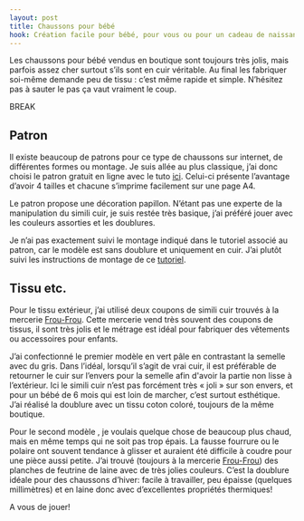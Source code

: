 ```yaml
---
layout: post
title: Chaussons pour bébé
hook: Création facile pour bébé, pour vous ou pour un cadeau de naissance. Facile et rapide à réaliser et très utile au quotidien.
---
```


Les chaussons pour bébé vendus en boutique sont toujours très jolis, mais parfois assez cher surtout s’ils sont en cuir véritable. Au final les fabriquer soi-même demande peu de tissu : c’est même rapide et simple. N’hésitez pas à sauter le pas ça vaut vraiment le coup.

BREAK

## Patron

Il existe beaucoup de patrons pour ce type de chaussons sur internet, de différentes formes ou montage. Je suis allée au plus classique, j’ai donc choisi le patron gratuit en ligne avec le tuto [ici][1]. Celui-ci présente l’avantage d’avoir 4 tailles et chacune s’imprime facilement sur une page A4.

Le patron propose une décoration papillon. N’étant pas une experte de la manipulation du simili cuir, je suis restée très basique, j’ai préféré jouer avec les couleurs assorties et les doublures.

Je n’ai pas exactement suivi le montage indiqué dans le tutoriel associé au patron, car le modèle est sans doublure et uniquement en cuir. J’ai plutôt suivi les instructions de montage de ce [tutoriel][2].


## Tissu etc.

Pour le tissu extérieur, j’ai utilisé deux coupons de simili cuir trouvés à la mercerie [Frou-Frou][3]. Cette mercerie vend très souvent des coupons de tissus, il sont très jolis et le métrage est idéal pour fabriquer des vêtements ou accessoires pour enfants.

J’ai confectionné le premier modèle en vert pâle en contrastant la semelle avec du gris. Dans l’idéal, lorsqu’il s’agit de vrai cuir, il est préférable de retourner le cuir sur l’envers pour la semelle afin d'avoir la partie non lisse à l’extérieur. Ici le simili cuir n’est pas forcément très « joli » sur son envers, et pour un bébé de 6 mois qui est loin de marcher, c’est surtout esthétique. J’ai réalisé la doublure avec un tissu coton coloré, toujours de la même boutique.

Pour le second modèle , je voulais quelque chose de beaucoup plus chaud, mais en même temps qui ne soit pas trop épais. La fausse fourrure ou le polaire ont souvent tendance à glisser et auraient été difficile à coudre pour une pièce aussi petite. J’ai trouvé (toujours à la mercerie [Frou-Frou][3]) des planches de feutrine de laine avec de très jolies couleurs. C’est la doublure idéale pour des chaussons d’hiver: facile à travailler, peu épaisse (quelques millimètres) et en laine donc avec d’excellentes propriétés thermiques!

A vous de jouer!



[1]:	http://data.over-blog-kiwi.com/0/54/60/44/20170329/ob_a51328_tutoriel-chaussons-bebe-4-tailles-cu.pdf
[2]:	http://madamecaro.canalblog.com/archives/2013/04/01/26804761.html
[3]:	https://www.frou-frou-mercerie-contemporaine.com/

